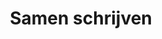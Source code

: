 ---
layout: category
title: Samen schrijven
categorie: samen-schrijven
permalink: /samen-schrijven
---